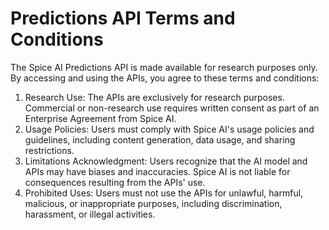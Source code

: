 # Predictions API Terms and Conditions

The Spice AI Predictions API is made available for research purposes only. By accessing and using the APIs, you agree to these terms and conditions:

1. Research Use: The APIs are exclusively for research purposes. Commercial or non-research use requires written consent as part of an Enterprise Agreement from Spice AI.
2. Usage Policies: Users must comply with Spice AI's usage policies and guidelines, including content generation, data usage, and sharing restrictions.
3. Limitations Acknowledgment: Users recognize that the AI model and APIs may have biases and inaccuracies. Spice AI is not liable for consequences resulting from the APIs' use.
4. Prohibited Uses: Users must not use the APIs for unlawful, harmful, malicious, or inappropriate purposes, including discrimination, harassment, or illegal activities.

